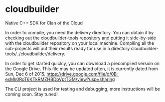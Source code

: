 # cloudbuilder
Native C++ SDK for Clan of the Cloud

In order to compile, you need the delivery directory. You can obtain it by checking out the cloudbuilder-tools repository and putting it side-by-side with the cloudbuilder repository on your local machine. Compiling all the sub-projects will put their results ready for use in a directory cloudbuilder-tools/../cloudbuilder/delivery.

In order to get started quickly, you can download a precompiled version on the Google Drive. This file may be updated often, it is currently dated from Sun, Dec 6 of 2015.
https://drive.google.com/file/d/0B-exMk0RoT6KTkRMZHBDbVptTGM/view?usp=sharing

The CLI project is used for testing and debugging, more instructions will be coming soon. Stay tuned!
